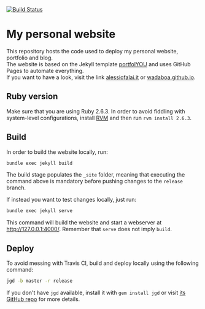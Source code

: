 [![Build Status](https://travis-ci.com/Wadaboa/wadaboa.github.io.svg?branch=release)](https://travis-ci.com/Wadaboa/wadaboa.github.io)

# My personal website

This repository hosts the code used to deploy my personal website, portfolio and blog.\
The website is based on the Jekyll template [portfolYOU](https://github.com/YoussefRaafatNasry/portfolYOU)
and uses GitHub Pages to automate everything.\
If you want to have a look, visit the link [alessiofalai.it](https://alessiofalai.it) or [wadaboa.github.io](https://wadaboa.github.io).

## Ruby version

Make sure that you are using Ruby 2.6.3. In order to avoid fiddling with system-level configurations, install [RVM](https://gist.github.com/denji/8706676) and then run `rvm install 2.6.3`.

## Build

In order to build the website locally, run:

```bash
bundle exec jekyll build
```

The build stage populates the `_site` folder, meaning that executing the command above is mandatory before pushing changes to the `release` branch.

If instead you want to test changes locally, just run:

```bash
bundle exec jekyll serve
```

This command will build the website and start a webserver at http://127.0.0.1:4000/. Remember that `serve` does not imply `build`.

## Deploy

To avoid messing with Travis CI, build and deploy locally using the following command:

```bash
jgd -b master -r release
```

If you don't have `jgd` available, install it with `gem install jgd` or visit [its GitHub repo](https://github.com/yegor256/jekyll-github-deploy) for more details.
